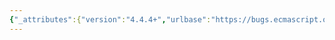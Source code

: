 ```yaml
---
{"_attributes":{"version":"4.4.4+","urlbase":"https://bugs.ecmascript.org/","maintainer":"dherman@mozilla.com"},"bug":{"bug_id":2282,"creation_ts":"2013-11-14 00:52:00 -0800","short_desc":"19.2.1.1: italic \"IsSimpleParameterList\"","delta_ts":"2014-01-27 10:04:20 -0800","product":"Draft for 6th Edition","component":"editorial issue","version":"Rev 21: November 8, 2013 Draft","rep_platform":"All","op_sys":"All","bug_status":"RESOLVED","resolution":"FIXED","priority":"Normal","bug_severity":"normal","everconfirmed":true,"reporter":{"uid":"jmdyck","name":"Michael Dyck"},"assigned_to":{"uid":"allen","name":"Allen Wirfs-Brock"},"long_desc":[{"commentid":6738,"comment_count":0,"who":{"uid":"jmdyck","name":"Michael Dyck"},"bug_when":"2013-11-14 00:52:39 -0800","thetext":"In 19.2.1.1 \"Function (p1, p2, … , pn, body)\",\nstep 11 says:\n    If IsSimpleParameterList of parameters is false and ...\nwhere 'IsSimpleParameterList' is in an italic font.\n\nChange it to an upright font."},{"commentid":6757,"comment_count":1,"who":{"uid":"allen","name":"Allen Wirfs-Brock"},"bug_when":"2013-11-14 11:10:54 -0800","thetext":"fixed in rev22 editor's draft"},{"commentid":7076,"comment_count":2,"who":{"uid":"allen","name":"Allen Wirfs-Brock"},"bug_when":"2014-01-27 10:04:20 -0800","thetext":"fixed in Rev22 (January 20, 2013) release"}]}}
---
```

